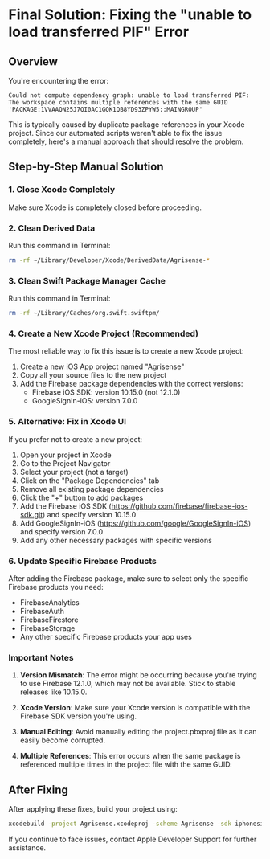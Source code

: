 # Final Solution: Fixing the "unable to load transferred PIF" Error

## Overview

You're encountering the error:
```
Could not compute dependency graph: unable to load transferred PIF: The workspace contains multiple references with the same GUID 'PACKAGE:1VVAAQN25J7QI0AC1GQK1QB8YD93ZPYW5::MAINGROUP'
```

This is typically caused by duplicate package references in your Xcode project. Since our automated scripts weren't able to fix the issue completely, here's a manual approach that should resolve the problem.

## Step-by-Step Manual Solution

### 1. Close Xcode Completely

Make sure Xcode is completely closed before proceeding.

### 2. Clean Derived Data

Run this command in Terminal:
```bash
rm -rf ~/Library/Developer/Xcode/DerivedData/Agrisense-*
```

### 3. Clean Swift Package Manager Cache

Run this command in Terminal:
```bash
rm -rf ~/Library/Caches/org.swift.swiftpm/
```

### 4. Create a New Xcode Project (Recommended)

The most reliable way to fix this issue is to create a new Xcode project:

1. Create a new iOS App project named "Agrisense"
2. Copy all your source files to the new project
3. Add the Firebase package dependencies with the correct versions:
   - Firebase iOS SDK: version 10.15.0 (not 12.1.0)
   - GoogleSignIn-iOS: version 7.0.0

### 5. Alternative: Fix in Xcode UI

If you prefer not to create a new project:

1. Open your project in Xcode
2. Go to the Project Navigator
3. Select your project (not a target)
4. Click on the "Package Dependencies" tab
5. Remove all existing package dependencies
6. Click the "+" button to add packages
7. Add the Firebase iOS SDK (https://github.com/firebase/firebase-ios-sdk.git) and specify version 10.15.0
8. Add GoogleSignIn-iOS (https://github.com/google/GoogleSignIn-iOS) and specify version 7.0.0
9. Add any other necessary packages with specific versions

### 6. Update Specific Firebase Products

After adding the Firebase package, make sure to select only the specific Firebase products you need:

- FirebaseAnalytics
- FirebaseAuth
- FirebaseFirestore
- FirebaseStorage
- Any other specific Firebase products your app uses

### Important Notes

1. **Version Mismatch**: The error might be occurring because you're trying to use Firebase 12.1.0, which may not be available. Stick to stable releases like 10.15.0.

2. **Xcode Version**: Make sure your Xcode version is compatible with the Firebase SDK version you're using.

3. **Manual Editing**: Avoid manually editing the project.pbxproj file as it can easily become corrupted.

4. **Multiple References**: This error occurs when the same package is referenced multiple times in the project file with the same GUID.

## After Fixing

After applying these fixes, build your project using:

```bash
xcodebuild -project Agrisense.xcodeproj -scheme Agrisense -sdk iphonesimulator -configuration Debug build
```

If you continue to face issues, contact Apple Developer Support for further assistance.
